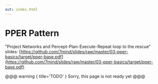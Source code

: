 ```yaml
---
out: index.html
---
```

PPER Pattern
===================================



"Project Networks and Percept-Plan-Execute-Repeat loop to the rescue" slides: [https://github.com/7mind/slides/raw/master/03-pper-basics/target/pper-base.pdf](https://github.com/7mind/slides/raw/master/03-pper-basics/target/pper-base.pdf)

@@@ warning { title='TODO' }
Sorry, this page is not ready yet
@@@

